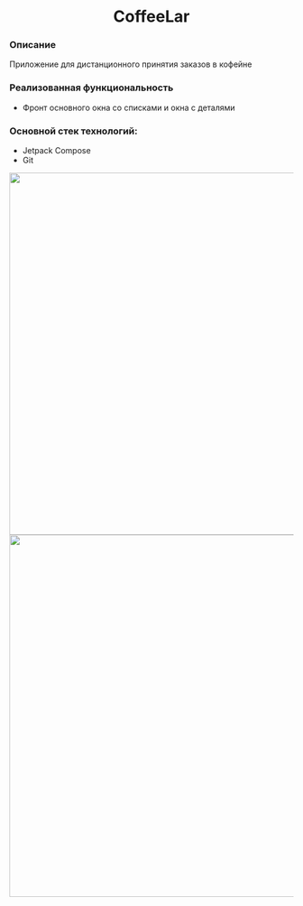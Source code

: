 <p align="center">
    <h1 align="center">CoffeeLar</h1>
    </p>

<h3>Описание</h3>
Приложение для дистанционного принятия заказов в кофейне

<h3>Реализованная функциональность</h3>
<ul>
    <li>Фронт основного окна со списками и окна с деталями</li>
</ul> 

<h3>Основной стек технологий:</h3>
<ul>
	<li>Jetpack Compose</li>
	<li>Git</li>
 </ul>

<img src="https://user-images.githubusercontent.com/91881284/196813585-0eaea032-7bfb-4e7e-8a05-29348f75ed3c.png" height="642"/></h1>
<img src="https://user-images.githubusercontent.com/91881284/196813805-8de54227-67ea-48d8-83b6-9dfb92d28c6e.png" height="642"/></h1>

